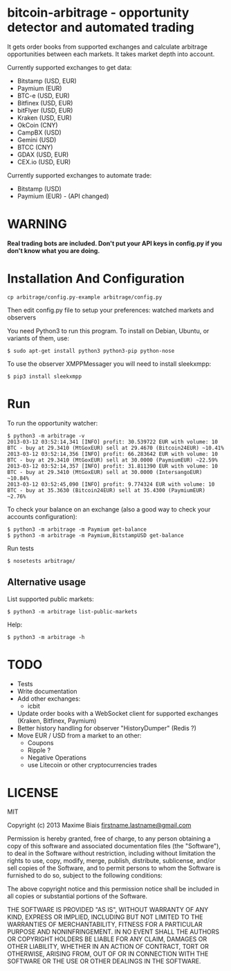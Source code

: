 # bitcoin-arbitrage - opportunity detector and automated trading

It gets order books from supported exchanges and calculate arbitrage
opportunities between each markets. It takes market depth into account.

Currently supported exchanges to get data:

- Bitstamp (USD, EUR)
- Paymium (EUR)
- BTC-e (USD, EUR)
- Bitfinex (USD, EUR)
- bitFlyer (USD, EUR)
- Kraken (USD, EUR)
- OkCoin (CNY)
- CampBX (USD)
- Gemini (USD)
- BTCC (CNY)
- GDAX (USD, EUR)
- CEX.io (USD, EUR)

Currently supported exchanges to automate trade:

- Bitstamp (USD)
- Paymium (EUR) - (API changed)

# WARNING

**Real trading bots are included. Don't put your API keys in config.py
if you don't know what you are doing.**

# Installation And Configuration

    cp arbitrage/config.py-example arbitrage/config.py

Then edit config.py file to setup your preferences: watched markets
and observers

You need Python3 to run this program. To install on Debian, Ubuntu, or
variants of them, use:

    $ sudo apt-get install python3 python3-pip python-nose

To use the observer XMPPMessager you will need to install sleekxmpp:

    $ pip3 install sleekxmpp

# Run

To run the opportunity watcher:

    $ python3 -m arbitrage -v
    2013-03-12 03:52:14,341 [INFO] profit: 30.539722 EUR with volume: 10 BTC - buy at 29.3410 (MtGoxEUR) sell at 29.4670 (Bitcoin24EUR) ~10.41%
    2013-03-12 03:52:14,356 [INFO] profit: 66.283642 EUR with volume: 10 BTC - buy at 29.3410 (MtGoxEUR) sell at 30.0000 (PaymiumEUR) ~22.59%
    2013-03-12 03:52:14,357 [INFO] profit: 31.811390 EUR with volume: 10 BTC - buy at 29.3410 (MtGoxEUR) sell at 30.0000 (IntersangoEUR) ~10.84%
    2013-03-12 03:52:45,090 [INFO] profit: 9.774324 EUR with volume: 10 BTC - buy at 35.3630 (Bitcoin24EUR) sell at 35.4300 (PaymiumEUR) ~2.76%

To check your balance on an exchange (also a good way to check your accounts configuration):

    $ python3 -m arbitrage -m Paymium get-balance
    $ python3 -m arbitrage -m Paymium,BitstampUSD get-balance

Run tests

    $ nosetests arbitrage/

## Alternative usage

List supported public markets:

    $ python3 -m arbitrage list-public-markets

Help:

    $ python3 -m arbitrage -h

# TODO

- Tests
- Write documentation
- Add other exchanges:
  - icbit
- Update order books with a WebSocket client for supported exchanges
  (Kraken, Bitfinex, Paymium)
- Better history handling for observer "HistoryDumper" (Redis ?)
- Move EUR / USD from a market to an other:
  - Coupons
  - Ripple ?
  - Negative Operations
  - use Litecoin or other cryptocurrencies trades

# LICENSE

MIT

Copyright (c) 2013 Maxime Biais <firstname.lastname@gmail.com>

Permission is hereby granted, free of charge, to any person obtaining a copy of this software and associated documentation files (the "Software"), to deal in the Software without restriction, including without limitation the rights to use, copy, modify, merge, publish, distribute, sublicense, and/or sell copies of the Software, and to permit persons to whom the Software is furnished to do so, subject to the following conditions:

The above copyright notice and this permission notice shall be included in all copies or substantial portions of the Software.

THE SOFTWARE IS PROVIDED "AS IS", WITHOUT WARRANTY OF ANY KIND, EXPRESS OR IMPLIED, INCLUDING BUT NOT LIMITED TO THE WARRANTIES OF MERCHANTABILITY, FITNESS FOR A PARTICULAR PURPOSE AND NONINFRINGEMENT. IN NO EVENT SHALL THE AUTHORS OR COPYRIGHT HOLDERS BE LIABLE FOR ANY CLAIM, DAMAGES OR OTHER LIABILITY, WHETHER IN AN ACTION OF CONTRACT, TORT OR OTHERWISE, ARISING FROM, OUT OF OR IN CONNECTION WITH THE SOFTWARE OR THE USE OR OTHER DEALINGS IN THE SOFTWARE.

